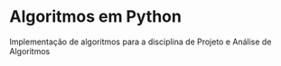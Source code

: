 # Algoritmos em Python
Implementação de algoritmos para a disciplina de Projeto e Análise de Algoritmos
